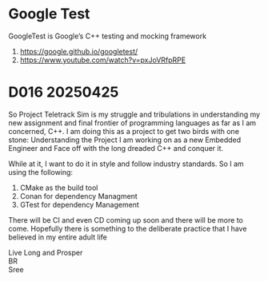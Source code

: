 # Google Test

GoogleTest is Google’s C++ testing and mocking framework

1. https://google.github.io/googletest/
2. https://www.youtube.com/watch?v=pxJoVRfpRPE

# D016 20250425

So Project Teletrack Sim is my struggle and tribulations in understanding my new assignment and final frontier of programming languages as far as I am concerned, C++. I am doing this as a project to get two birds with one stone: Understanding the Project I am working on as a new Embedded Engineer and Face off with the long dreaded C++ and conquer it.

While at it, I want to do it in style and follow industry standards. So I am using the following:

1. CMake as the build tool
2. Conan for dependency Managment
3. GTest for dependency Management

There will be CI and even CD coming up soon and there will be more to come. Hopefully there is something to the deliberate practice that I have believed in my entire adult life

Live Long and Prosper<br>
BR<br>
Sree
